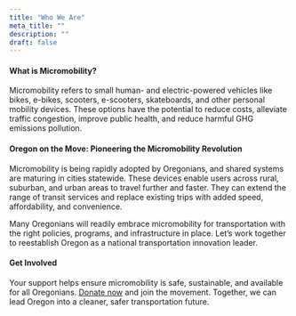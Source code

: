 ```yaml
---
title: "Who We Are"
meta_title: ""
description: ""
draft: false
---
```


#### What is Micromobility?
Micromobility refers to small human- and electric-powered vehicles like bikes, e-bikes, scooters, e-scooters, skateboards, and other personal mobility devices. These options have the potential to reduce costs, alleviate traffic congestion, improve public health, and reduce harmful GHG emissions pollution. 

#### Oregon on the Move: Pioneering the Micromobility Revolution

Micromobility is being rapidly adopted by Oregonians, and shared systems are maturing in cities statewide. These devices enable users across rural, suburban, and urban areas to travel further and faster. They can extend the range of transit services and replace existing trips with added speed, affordability, and convenience. 

Many Oregonians will readily embrace micromobility for transportation with the right policies, programs, and infrastructure in place. Let’s work together to reestablish Oregon as a national transportation innovation leader.

#### Get Involved

Your support helps ensure micromobility is safe, sustainable, and available for all Oregonians. [Donate now](/donate) and join the movement. Together, we can lead Oregon into a cleaner, safer transportation future.
